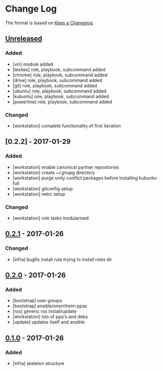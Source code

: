 # Change Log

The format is based on [Keep a Changelog](http://keepachangelog.com/).

## [Unreleased]
### Added
- [vci] module added
- [testies] role, playbook, subcommand added
- [chrome] role, playbook, subcommand added
- [drive] role, playbook, subcommand added
- [git] role, playbook, subcommand added
- [ubuntu] role, playbook, subcommand added
- [kubuntu] role, playbook, subcommand added
- [powerline] role, playbook, subcommand added

### Changed
- [workstation] complete functionality of first iteration

## [0.2.2] - 2017-01-29
### Added
- [workstation] enable canonical partner repositories
- [workstation] create ~/.gnupg directory
- [workstation] purge unity conflict packages before installing kubuntu-full
- [workstation] gitconfig setup
- [workstation] netrc setup

### Changed
- [workstation] role tasks modularised

## [0.2.1] - 2017-01-26
### Changed
- [infra] bugfix install rule trying to install roles dir

## [0.2.0] - 2017-01-26
### Added
- [bootstrap] user groups
- [bootstrap] ansible/snorriheim ppas
- [ros] generic ros install/update
- [workstation] lots of ppa's and debs
- [update] updates itself and ansible

## [0.1.0] - 2017-01-26
### Added
- [infra] skeleton structure

[Unreleased]: https://github.com/stonier/groot_ansible/compare/0.2.1...HEAD
[0.2.1]: https://github.com/stonier/groot_ansible/compare/0.2.0...0.2.1
[0.2.0]: https://github.com/stonier/groot_ansible/compare/0.1.0...0.2.0
[0.1.0]: https://github.com/stonier/groot_ansible/compare/d85f7d176f25cf9bec221bd309cd3e4c942891ad...0.1.0
